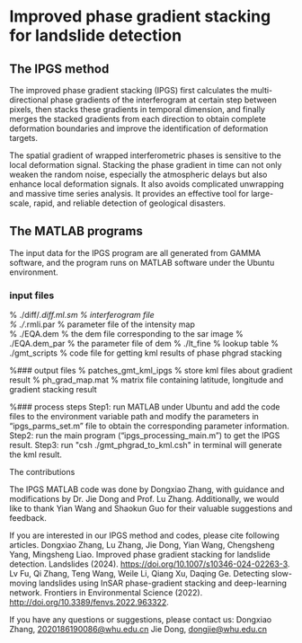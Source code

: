 # **Improved phase gradient stacking for landslide detection**

## **The IPGS method**

The improved phase gradient stacking (IPGS) first calculates the multi-directional phase gradients of the interferogram at certain step between pixels, then stacks these gradients in temporal dimension, and finally merges the stacked gradients from each direction to obtain complete deformation boundaries and improve the identification of deformation targets.

The spatial gradient of wrapped interferometric phases is sensitive to the local deformation signal. Stacking the phase gradient in time can not only weaken the random noise, especially the atmospheric delays but also enhance local deformation signals. It also avoids complicated unwrapping and massive time series analysis. It provides an effective tool for large-scale, rapid, and reliable detection of geological disasters.

## **The MATLAB programs**

The input data for the IPGS program are all generated from GAMMA software, and the program runs on MATLAB software under the Ubuntu environment.

### input files  

% ./diff/*.diff.ml.sm                 % interferogram file  
% ./*.rmli.par                        % parameter file of the intensity map        
% ./EQA.dem                           % the dem file corresponding to the sar image
% ./EQA.dem_par                       % the parameter file of dem
% ./lt_fine                           % lookup table
% ./gmt_scripts                       % code file for getting kml results of phase phgrad stacking

%### output files 
% patches_gmt_kml_ipgs        % store kml files about gradient result 
% ph_grad_map.mat           % matrix file containing latitude, longitude and gradient stacking result

%### process steps
Step1:  run MATLAB under Ubuntu and add the code files to the environment variable path and modify the parameters in “ipgs_parms_set.m” file to obtain the corresponding parameter information.
Step2:  run the main program (“ipgs_processing_main.m”) to get the IPGS result.
Step3:  run "csh ./gmt_phgrad_to_kml.csh" in terminal will generate the kml result.

The contributions

The IPGS MATLAB code was done by Dongxiao Zhang, with guidance and modifications by Dr. Jie Dong and Prof. Lu Zhang. Additionally, we would like to thank Yian Wang and Shaokun Guo for their valuable suggestions and feedback.

If you are interested in our IPGS method and codes, please cite following articles.
Dongxiao Zhang, Lu Zhang, Jie Dong, Yian Wang, Chengsheng Yang, Mingsheng Liao. Improved phase gradient stacking for landslide detection. Landslides (2024). https://doi.org/10.1007/s10346-024-02263-3.
Lv Fu, Qi Zhang, Teng Wang, Weile Li, Qiang Xu, Daqing Ge. Detecting slow-moving landslides using InSAR phase-gradient stacking and deep-learning network. Frontiers in Environmental Science (2022). http://doi.org/10.3389/fenvs.2022.963322. 

If you have any questions or suggestions, please contact us:
Dongxiao Zhang, 2020186190086@whu.edu.cn
Jie Dong, dongjie@whu.edu.cn
